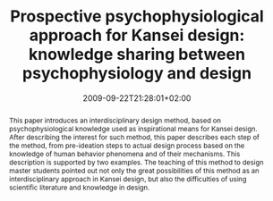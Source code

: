 ---
members: ["PLevy"]
slug: prospective-psychophysiological-approach-for-kansei-design-knowledge-sharing-between-psychophysiology-and-design
title: "Prospective psychophysiological approach for Kansei design: knowledge sharing between psychophysiology and design"
layout: single
searchFilter: Publication
searchWeight: 8
publitype: inproceedings
subsection: conference
kansei: true
researchpage: true
institution:
    heig: 1
    logo: Tsukuba
    short: 'U. of Tsukuba'
    web: "https://www.tsukuba.ac.jp/"
    name: "University of Tsukuba"
research: 
    -  kansei
chaire: false
date: 2009-09-22T21:28:01+02:00
citation:
    authors:
        1: ["Levy", "Pierre", "P."]
        3: ["Yamanaka", "Toshimasa", "T."]
        3: ["Ono", "Kenta", "K."]
        3: ["Watanabe", "Makoto", "M."]
    year: 2009
    title: "Prospective psychophysiological approach for Kansei design: knowledge sharing between psychophysiology and design"
    proceedings: "the Proceedings of International Association of Societies of Design Research Conference 2009 - IASDR09"
    firstpage: "CD"
    publisher: ["Korean Society of Design Science", "Seoul, Korea"]
reference: "Lévy, P., Yamanaka, T., Ono, K., & Watanabe, M. (2009). Prospective psychophysiological approach for Kansei design: knowledge sharing between psychophysiology and design. the Proceedings of International Association of Societies of Design Research Conference 2009 - IASDR09 ([on CD]). Seoul, Korea: Korean Society of Design Science."
abstract: "This paper introduces an interdisciplinary design method, based on psychophysiological knowledge used as inspirational means for Kansei design. After describing the interest for such method, this paper describes each step of the method, from pre-ideation steps to actual design process based on the knowledge of human behavior phenomena and of their mechanisms. This description is supported by two examples. The teaching of this method to design master students pointed out not only the great possibilities of this method as an interdisciplinary approach in Kansei design, but also the difficulties of using scientific literature and knowledge in design."
link:
    1: ["paper", "paper", "https://1drv.ms/b/s!AnQx_v88q65Qv4Rr1YHRO4A11OkUbA?e=vrceoe"]
---